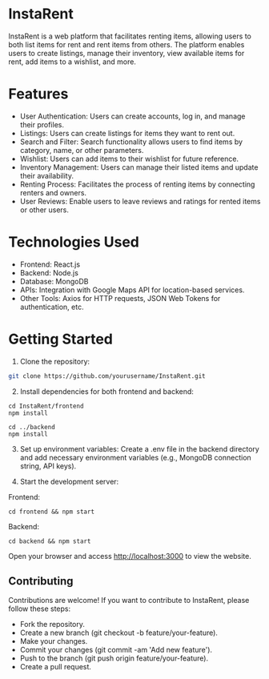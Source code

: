 # InstaRent

InstaRent is a web platform that facilitates renting items, allowing users to both list items for rent and rent items from others. The platform enables users to create listings, manage their inventory, view available items for rent, add items to a wishlist, and more.

# Features

* User Authentication: Users can create accounts, log in, and manage their profiles.
* Listings: Users can create listings for items they want to rent out.
* Search and Filter: Search functionality allows users to find items by category, name, or other parameters.
* Wishlist: Users can add items to their wishlist for future reference.
* Inventory Management: Users can manage their listed items and update their availability.
* Renting Process: Facilitates the process of renting items by connecting renters and owners.
* User Reviews: Enable users to leave reviews and ratings for rented items or other users.


# Technologies Used
* Frontend: React.js
* Backend: Node.js
* Database: MongoDB
* APIs: Integration with Google Maps API for location-based services.
* Other Tools: Axios for HTTP requests, JSON Web Tokens for authentication, etc.

# Getting Started
1. Clone the repository:
```bash
git clone https://github.com/yourusername/InstaRent.git
```
2. Install dependencies for both frontend and backend:

```
cd InstaRent/frontend
npm install

cd ../backend
npm install
```
3. Set up environment variables: Create a .env file in the backend directory and add necessary environment variables (e.g., MongoDB connection string, API keys).

4. Start the development server:

  Frontend: 
```
cd frontend && npm start
```
  Backend: 
```
cd backend && npm start
```
Open your browser and access [http://localhost:3000](http://localhost:3000) to view the website.

## Contributing
Contributions are welcome! If you want to contribute to InstaRent, please follow these steps:

* Fork the repository.
* Create a new branch (git checkout -b feature/your-feature).
* Make your changes.
* Commit your changes (git commit -am 'Add new feature').
* Push to the branch (git push origin feature/your-feature).
* Create a pull request.
